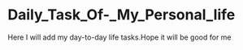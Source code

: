 # Daily_Task_Of-_My_Personal_life
Here I will add my day-to-day life tasks.Hope it will be good for me 
